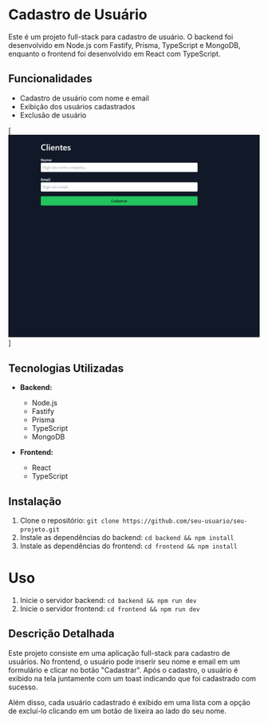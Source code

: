 # Cadastro de Usuário

Este é um projeto full-stack para cadastro de usuário. O backend foi desenvolvido em Node.js com Fastify, Prisma, TypeScript e MongoDB, enquanto o frontend foi desenvolvido em React com TypeScript.

## Funcionalidades

- Cadastro de usuário com nome e email
- Exibição dos usuários cadastrados
- Exclusão de usuário

[<img src="./design/cadastro.gif" alt="gif do projeto">]

## Tecnologias Utilizadas

- **Backend:**
  - Node.js
  - Fastify
  - Prisma
  - TypeScript
  - MongoDB

- **Frontend:**
  - React
  - TypeScript

## Instalação

1. Clone o repositório: `git clone https://github.com/seu-usuario/seu-projeto.git`
2. Instale as dependências do backend: `cd backend && npm install`
3. Instale as dependências do frontend: `cd frontend && npm install`

# Uso

1. Inicie o servidor backend: `cd backend && npm run dev`
2. Inicie o servidor frontend: `cd frontend && npm run dev`

## Descrição Detalhada

Este projeto consiste em uma aplicação full-stack para cadastro de usuários. No frontend, o usuário pode inserir seu nome e email em um formulário e clicar no botão "Cadastrar". Após o cadastro, o usuário é exibido na tela juntamente com um toast indicando que foi cadastrado com sucesso.

Além disso, cada usuário cadastrado é exibido em uma lista com a opção de excluí-lo clicando em um botão de lixeira ao lado do seu nome.